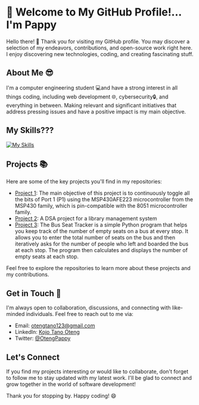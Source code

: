 # 👋 Welcome to My GitHub Profile!... I'm Pappy

Hello there! 👋 Thank you for visiting my GitHub profile. You may discover a selection of my endeavors, contributions, and open-source work right here. I enjoy discovering new technologies, coding, and creating fascinating stuff.

## About Me 😎

I'm a computer engineering student 💻and have a strong interest in all things coding, including web development 🌐, cybersecurity🔒, and everything in between. Making relevant and significant initiatives that address pressing issues and have a positive impact is my main objective.


## My Skills???
[![My Skills](https://skillicons.dev/icons?i=py,js,html,css,c,cpp,figma,git,nodejs,apple,bash,docker,discord,flask,firebase,git,github,gmail,htmx,arduino,ai,kali,linux,Linkedin,autocad,mysql,debian,php,ps,sqlite,vscode&perline=6)](https://skillicons.dev)

## Projects 📚

Here are some of the key projects you'll find in my repositories:

- [Project 1](https://github.com/pappykojo/Continuous-Bit-Toggling-using-Code-Composer-Studio): The main objective of this project is to continuously toggle all the bits of Port 1 (P1) using the MSP430AFE223 microcontroller from the MSP430 family, which is pin-compatible with the 8051 microcontroller family.
- [Project 2](https://github.com/pappykojo/Library-management-system): A DSA project for a library management system
- [Project 3](https://github.com/pappykojo/bus-seat-tracker): The Bus Seat Tracker is a simple Python program that helps you keep track of the number of empty seats on a bus at every stop. It allows you to enter the total number of seats on the bus and then iteratively asks for the number of people who left and boarded the bus at each stop. The program then calculates and displays the number of empty seats at each stop.

Feel free to explore the repositories to learn more about these projects and my contributions.


## Get in Touch 📱

I'm always open to collaboration, discussions, and connecting with like-minded individuals. Feel free to reach out to me via:

- Email: [otengtano123@gmail.com](mailto:otengtano123@gmail.com)
- LinkedIn: [Kojo Tano Oteng](https://www.linkedin.com/in/kojo-tano-oteng-890b8b210/)
- Twitter: [@OtengPappy](https://twitter.com/OtengPappy)

## Let's Connect

If you find my projects interesting or would like to collaborate, don't forget to follow me to stay updated with my latest work. I'll be glad to connect and grow together in the world of software development!

Thank you for stopping by. Happy coding! 😄

<!---
pappykojo/pappykojo is a ✨ special ✨ repository because its `README.md` (this file) appears on your GitHub profile.
You can click the Preview link to take a look at your changes.
--->
